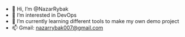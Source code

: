 - 👋 Hi, I’m @NazarRybak
- 👀 I’m interested in DevOps
- 🌱 I’m currently learning different tools to make my own demo project  
- 📫 Gmail: nazarrybak007@gmail.com

<!---
NazarRybak/NazarRybak is a ✨ special ✨ repository because its `README.md` (this file) appears on your GitHub profile.
You can click the Preview link to take a look at your changes.
--->
